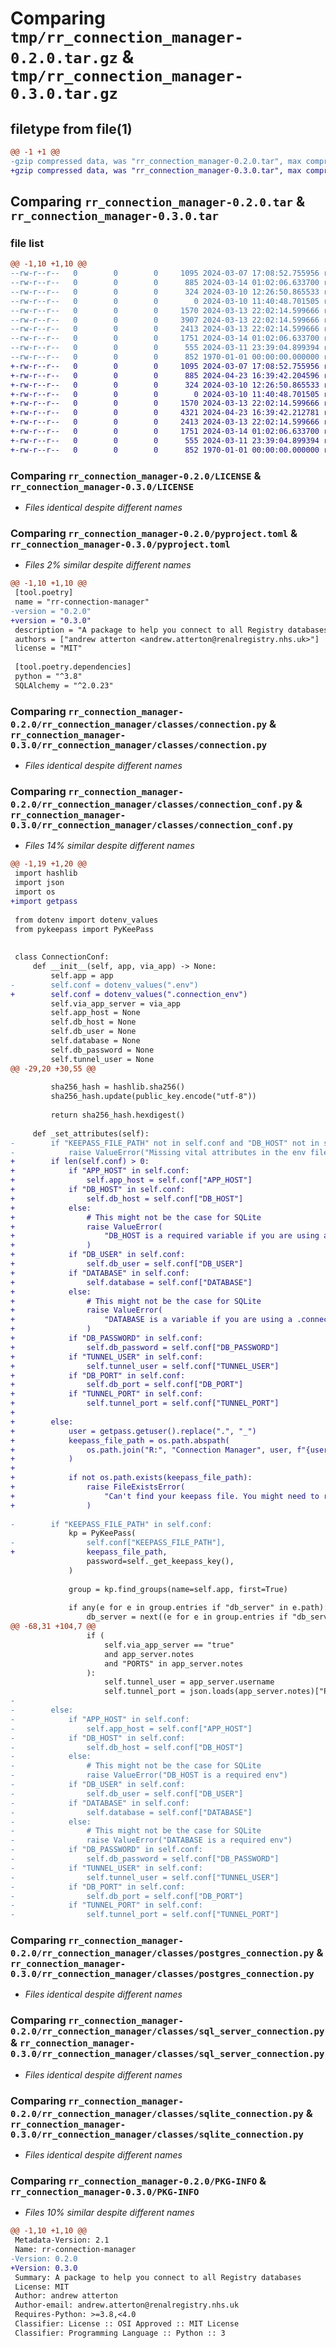 # Comparing `tmp/rr_connection_manager-0.2.0.tar.gz` & `tmp/rr_connection_manager-0.3.0.tar.gz`

## filetype from file(1)

```diff
@@ -1 +1 @@
-gzip compressed data, was "rr_connection_manager-0.2.0.tar", max compression
+gzip compressed data, was "rr_connection_manager-0.3.0.tar", max compression
```

## Comparing `rr_connection_manager-0.2.0.tar` & `rr_connection_manager-0.3.0.tar`

### file list

```diff
@@ -1,10 +1,10 @@
--rw-r--r--   0        0        0     1095 2024-03-07 17:08:52.755956 rr_connection_manager-0.2.0/LICENSE
--rw-r--r--   0        0        0      885 2024-03-14 01:02:06.633700 rr_connection_manager-0.2.0/pyproject.toml
--rw-r--r--   0        0        0      324 2024-03-10 12:26:50.865533 rr_connection_manager-0.2.0/rr_connection_manager/__init__.py
--rw-r--r--   0        0        0        0 2024-03-10 11:40:48.701505 rr_connection_manager-0.2.0/rr_connection_manager/classes/__init__.py
--rw-r--r--   0        0        0     1570 2024-03-13 22:02:14.599666 rr_connection_manager-0.2.0/rr_connection_manager/classes/connection.py
--rw-r--r--   0        0        0     3907 2024-03-13 22:02:14.599666 rr_connection_manager-0.2.0/rr_connection_manager/classes/connection_conf.py
--rw-r--r--   0        0        0     2413 2024-03-13 22:02:14.599666 rr_connection_manager-0.2.0/rr_connection_manager/classes/postgres_connection.py
--rw-r--r--   0        0        0     1751 2024-03-14 01:02:06.633700 rr_connection_manager-0.2.0/rr_connection_manager/classes/sql_server_connection.py
--rw-r--r--   0        0        0      555 2024-03-11 23:39:04.899394 rr_connection_manager-0.2.0/rr_connection_manager/classes/sqlite_connection.py
--rw-r--r--   0        0        0      852 1970-01-01 00:00:00.000000 rr_connection_manager-0.2.0/PKG-INFO
+-rw-r--r--   0        0        0     1095 2024-03-07 17:08:52.755956 rr_connection_manager-0.3.0/LICENSE
+-rw-r--r--   0        0        0      885 2024-04-23 16:39:42.204596 rr_connection_manager-0.3.0/pyproject.toml
+-rw-r--r--   0        0        0      324 2024-03-10 12:26:50.865533 rr_connection_manager-0.3.0/rr_connection_manager/__init__.py
+-rw-r--r--   0        0        0        0 2024-03-10 11:40:48.701505 rr_connection_manager-0.3.0/rr_connection_manager/classes/__init__.py
+-rw-r--r--   0        0        0     1570 2024-03-13 22:02:14.599666 rr_connection_manager-0.3.0/rr_connection_manager/classes/connection.py
+-rw-r--r--   0        0        0     4321 2024-04-23 16:39:42.212781 rr_connection_manager-0.3.0/rr_connection_manager/classes/connection_conf.py
+-rw-r--r--   0        0        0     2413 2024-03-13 22:02:14.599666 rr_connection_manager-0.3.0/rr_connection_manager/classes/postgres_connection.py
+-rw-r--r--   0        0        0     1751 2024-03-14 01:02:06.633700 rr_connection_manager-0.3.0/rr_connection_manager/classes/sql_server_connection.py
+-rw-r--r--   0        0        0      555 2024-03-11 23:39:04.899394 rr_connection_manager-0.3.0/rr_connection_manager/classes/sqlite_connection.py
+-rw-r--r--   0        0        0      852 1970-01-01 00:00:00.000000 rr_connection_manager-0.3.0/PKG-INFO
```

### Comparing `rr_connection_manager-0.2.0/LICENSE` & `rr_connection_manager-0.3.0/LICENSE`

 * *Files identical despite different names*

### Comparing `rr_connection_manager-0.2.0/pyproject.toml` & `rr_connection_manager-0.3.0/pyproject.toml`

 * *Files 2% similar despite different names*

```diff
@@ -1,10 +1,10 @@
 [tool.poetry]
 name = "rr-connection-manager"
-version = "0.2.0"
+version = "0.3.0"
 description = "A package to help you connect to all Registry databases"
 authors = ["andrew atterton <andrew.atterton@renalregistry.nhs.uk>"]
 license = "MIT"
 
 [tool.poetry.dependencies]
 python = "^3.8"
 SQLAlchemy = "^2.0.23"
```

### Comparing `rr_connection_manager-0.2.0/rr_connection_manager/classes/connection.py` & `rr_connection_manager-0.3.0/rr_connection_manager/classes/connection.py`

 * *Files identical despite different names*

### Comparing `rr_connection_manager-0.2.0/rr_connection_manager/classes/connection_conf.py` & `rr_connection_manager-0.3.0/rr_connection_manager/classes/connection_conf.py`

 * *Files 14% similar despite different names*

```diff
@@ -1,19 +1,20 @@
 import hashlib
 import json
 import os
+import getpass
 
 from dotenv import dotenv_values
 from pykeepass import PyKeePass
 
 
 class ConnectionConf:
     def __init__(self, app, via_app) -> None:
         self.app = app
-        self.conf = dotenv_values(".env")
+        self.conf = dotenv_values(".connection_env")
         self.via_app_server = via_app
         self.app_host = None
         self.db_host = None
         self.db_user = None
         self.database = None
         self.db_password = None
         self.tunnel_user = None
@@ -29,20 +30,55 @@
 
         sha256_hash = hashlib.sha256()
         sha256_hash.update(public_key.encode("utf-8"))
 
         return sha256_hash.hexdigest()
 
     def _set_attributes(self):
-        if "KEEPASS_FILE_PATH" not in self.conf and "DB_HOST" not in self.conf:
-            raise ValueError("Missing vital attributes in the env file")
+        if len(self.conf) > 0:
+            if "APP_HOST" in self.conf:
+                self.app_host = self.conf["APP_HOST"]
+            if "DB_HOST" in self.conf:
+                self.db_host = self.conf["DB_HOST"]
+            else:
+                # This might not be the case for SQLite
+                raise ValueError(
+                    "DB_HOST is a required variable if you are using a .connection_env file"
+                )
+            if "DB_USER" in self.conf:
+                self.db_user = self.conf["DB_USER"]
+            if "DATABASE" in self.conf:
+                self.database = self.conf["DATABASE"]
+            else:
+                # This might not be the case for SQLite
+                raise ValueError(
+                    "DATABASE is a variable if you are using a .connection_env file"
+                )
+            if "DB_PASSWORD" in self.conf:
+                self.db_password = self.conf["DB_PASSWORD"]
+            if "TUNNEL_USER" in self.conf:
+                self.tunnel_user = self.conf["TUNNEL_USER"]
+            if "DB_PORT" in self.conf:
+                self.db_port = self.conf["DB_PORT"]
+            if "TUNNEL_PORT" in self.conf:
+                self.tunnel_port = self.conf["TUNNEL_PORT"]
+
+        else:
+            user = getpass.getuser().replace(".", "_")
+            keepass_file_path = os.path.abspath(
+                os.path.join("R:", "Connection Manager", user, f"{user}.kdbx ")
+            )
+
+            if not os.path.exists(keepass_file_path):
+                raise FileExistsError(
+                    "Can't find your keepass file. You might need to run rr-key-manager"
+                )
 
-        if "KEEPASS_FILE_PATH" in self.conf:
             kp = PyKeePass(
-                self.conf["KEEPASS_FILE_PATH"],
+                keepass_file_path,
                 password=self._get_keepass_key(),
             )
 
             group = kp.find_groups(name=self.app, first=True)
 
             if any(e for e in group.entries if "db_server" in e.path):
                 db_server = next((e for e in group.entries if "db_server" in e.path))
@@ -68,31 +104,7 @@
                 if (
                     self.via_app_server == "true"
                     and app_server.notes
                     and "PORTS" in app_server.notes
                 ):
                     self.tunnel_user = app_server.username
                     self.tunnel_port = json.loads(app_server.notes)["PORTS"]["SSH_PORT"]
-
-        else:
-            if "APP_HOST" in self.conf:
-                self.app_host = self.conf["APP_HOST"]
-            if "DB_HOST" in self.conf:
-                self.db_host = self.conf["DB_HOST"]
-            else:
-                # This might not be the case for SQLite
-                raise ValueError("DB_HOST is a required env")
-            if "DB_USER" in self.conf:
-                self.db_user = self.conf["DB_USER"]
-            if "DATABASE" in self.conf:
-                self.database = self.conf["DATABASE"]
-            else:
-                # This might not be the case for SQLite
-                raise ValueError("DATABASE is a required env")
-            if "DB_PASSWORD" in self.conf:
-                self.db_password = self.conf["DB_PASSWORD"]
-            if "TUNNEL_USER" in self.conf:
-                self.tunnel_user = self.conf["TUNNEL_USER"]
-            if "DB_PORT" in self.conf:
-                self.db_port = self.conf["DB_PORT"]
-            if "TUNNEL_PORT" in self.conf:
-                self.tunnel_port = self.conf["TUNNEL_PORT"]
```

### Comparing `rr_connection_manager-0.2.0/rr_connection_manager/classes/postgres_connection.py` & `rr_connection_manager-0.3.0/rr_connection_manager/classes/postgres_connection.py`

 * *Files identical despite different names*

### Comparing `rr_connection_manager-0.2.0/rr_connection_manager/classes/sql_server_connection.py` & `rr_connection_manager-0.3.0/rr_connection_manager/classes/sql_server_connection.py`

 * *Files identical despite different names*

### Comparing `rr_connection_manager-0.2.0/rr_connection_manager/classes/sqlite_connection.py` & `rr_connection_manager-0.3.0/rr_connection_manager/classes/sqlite_connection.py`

 * *Files identical despite different names*

### Comparing `rr_connection_manager-0.2.0/PKG-INFO` & `rr_connection_manager-0.3.0/PKG-INFO`

 * *Files 10% similar despite different names*

```diff
@@ -1,10 +1,10 @@
 Metadata-Version: 2.1
 Name: rr-connection-manager
-Version: 0.2.0
+Version: 0.3.0
 Summary: A package to help you connect to all Registry databases
 License: MIT
 Author: andrew atterton
 Author-email: andrew.atterton@renalregistry.nhs.uk
 Requires-Python: >=3.8,<4.0
 Classifier: License :: OSI Approved :: MIT License
 Classifier: Programming Language :: Python :: 3
```

